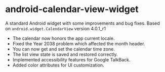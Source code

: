 # android-calendar-view-widget
A standard Android widget with some improvements and bug fixes. 
Based on <code>android.widget.CalendarView</code> version 4.0.1_r1

* The calendar now honors the app current locale.
* Fixed the Year 2038 problem which affected the month header.
* You can now get and set the calendar time zone.
* The list view state is saved and restored correctly.
* Implemented accessibility features for Google TalkBack.
* Added color attributes for UI customization.

